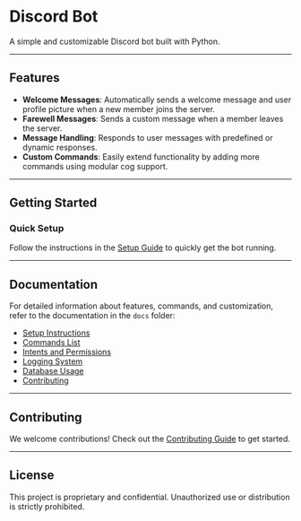 # **Discord Bot**  
A simple and customizable Discord bot built with Python.

---

## **Features**  
- **Welcome Messages**: Automatically sends a welcome message and user profile picture when a new member joins the server.  
- **Farewell Messages**: Sends a custom message when a member leaves the server.  
- **Message Handling**: Responds to user messages with predefined or dynamic responses.  
- **Custom Commands**: Easily extend functionality by adding more commands using modular cog support.  

---

## **Getting Started**

### **Quick Setup**
Follow the instructions in the [Setup Guide](bot/docs/setup.md) to quickly get the bot running.

---

## **Documentation**

For detailed information about features, commands, and customization, refer to the documentation in the `docs` folder:

- [Setup Instructions](bot/docs/setup.md)
- [Commands List](bot/docs/commands.md)
- [Intents and Permissions](bot/docs/intents.md)
- [Logging System](bot/docs/logging.md)
- [Database Usage](bot/docs/database.md)
- [Contributing](bot/docs/contributing.md)

---

## **Contributing**
We welcome contributions! Check out the [Contributing Guide](bot/docs/contributing.md) to get started.

---

## **License**
This project is proprietary and confidential. Unauthorized use or distribution is strictly prohibited.
